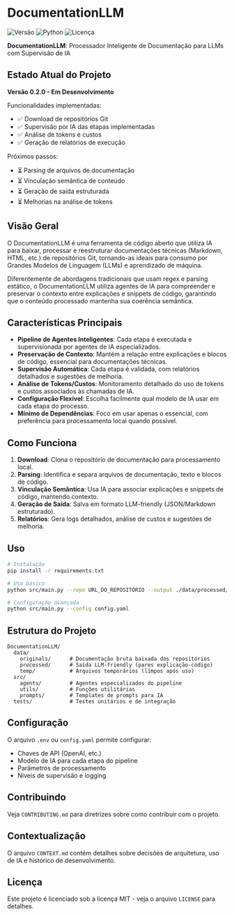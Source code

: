 # DocumentationLLM

![Versão](https://img.shields.io/badge/versão-0.2.0-blue)
![Python](https://img.shields.io/badge/python-3.8%2B-green)
![Licença](https://img.shields.io/badge/licença-MIT-orange)

**DocumentationLLM**: Processador Inteligente de Documentação para LLMs com Supervisão de IA

## Estado Atual do Projeto

**Versão 0.2.0 - Em Desenvolvimento**

Funcionalidades implementadas:
- ✅ Download de repositórios Git
- ✅ Supervisão por IA das etapas implementadas
- ✅ Análise de tokens e custos
- ✅ Geração de relatórios de execução

Próximos passos:
- ⏳ Parsing de arquivos de documentação
- ⏳ Vinculação semântica de conteúdo
- ⏳ Geração de saída estruturada
- ⏳ Melhorias na análise de tokens

## Visão Geral

O DocumentationLLM é uma ferramenta de código aberto que utiliza IA para baixar, processar e reestruturar documentações técnicas (Markdown, HTML, etc.) de repositórios Git, tornando-as ideais para consumo por Grandes Modelos de Linguagem (LLMs) e aprendizado de máquina. 

Diferentemente de abordagens tradicionais que usam regex e parsing estático, o DocumentationLLM utiliza agentes de IA para compreender e preservar o contexto entre explicações e snippets de código, garantindo que o conteúdo processado mantenha sua coerência semântica.

## Características Principais

- **Pipeline de Agentes Inteligentes**: Cada etapa é executada e supervisionada por agentes de IA especializados.
- **Preservação de Contexto**: Mantém a relação entre explicações e blocos de código, essencial para documentações técnicas.
- **Supervisão Automática**: Cada etapa é validada, com relatórios detalhados e sugestões de melhoria.
- **Análise de Tokens/Custos**: Monitoramento detalhado do uso de tokens e custos associados às chamadas de IA.
- **Configuração Flexível**: Escolha facilmente qual modelo de IA usar em cada etapa do processo.
- **Mínimo de Dependências**: Foco em usar apenas o essencial, com preferência para processamento local quando possível.

## Como Funciona

1. **Download**: Clona o repositório de documentação para processamento local.
2. **Parsing**: Identifica e separa arquivos de documentação, texto e blocos de código.
3. **Vinculação Semântica**: Usa IA para associar explicações e snippets de código, mantendo contexto.
4. **Geração de Saída**: Salva em formato LLM-friendly (JSON/Markdown estruturado).
5. **Relatórios**: Gera logs detalhados, análise de custos e sugestões de melhoria.

## Uso

```bash
# Instalação
pip install -r requirements.txt

# Uso básico
python src/main.py --repo URL_DO_REPOSITÓRIO --output ./data/processed/

# Configuração avançada
python src/main.py --config config.yaml
```

## Estrutura do Projeto

```
DocumentationLLM/
  data/
    originals/      # Documentação bruta baixada dos repositórios
    processed/      # Saída LLM-friendly (pares explicação-código)
    temp/           # Arquivos temporários (limpos após uso)
  src/
    agents/         # Agentes especializados do pipeline
    utils/          # Funções utilitárias
    prompts/        # Templates de prompts para IA
  tests/            # Testes unitários e de integração
```

## Configuração

O arquivo `.env` ou `config.yaml` permite configurar:

- Chaves de API (OpenAI, etc.)
- Modelo de IA para cada etapa do pipeline
- Parâmetros de processamento
- Níveis de supervisão e logging

## Contribuindo

Veja `CONTRIBUTING.md` para diretrizes sobre como contribuir com o projeto.

## Contextualização

O arquivo `CONTEXT.md` contém detalhes sobre decisões de arquitetura, uso de IA e histórico de desenvolvimento.

## Licença

Este projeto é licenciado sob a licença MIT - veja o arquivo `LICENSE` para detalhes.
   
 

